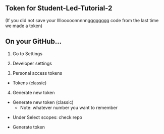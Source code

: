 ## Token for Student-Led-Tutorial-2
(If you did not save your llllooooonnnnngggggggg code from the last time we made a token)

## On your GitHub...
1. Go to Settings
  
2.  Developer settings

 3. Personal access tokens 
  - Tokens (classic)

4. Generate new token
  - Generate new token (classic)
      * Note: whatever number you want to remember
  * Under Select scopes: check repo
  - Generate token
